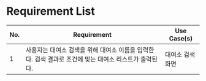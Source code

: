 # Requirement List

| **No.** | **Requirement**                                                                                       | **Use Case(s)**  |
| ------- | ----------------------------------------------------------------------------------------------------- | ---------------- |
| 1       | 사용자는 대여소 검색을 위해 대여소 이름을 입력한다. 검색 결과로 조건에 맞는 대여소 리스트가 출력된다. | 대여소 검색 화면 |
